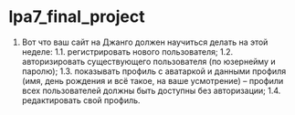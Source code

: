 # lpa7_final_project

1. Вот что ваш сайт на Джанго должен научиться делать на этой неделе:
    1.1. регистрировать нового пользователя;
    1.2. авторизировать существующего пользователя (по юзернейму и паролю);
    1.3. показывать профиль с аватаркой и данными профиля (имя, день рождения и всё такое, на ваше усмотрение) – профили всех пользователей должны быть доступны без авторизации;
    1.4. редактировать свой профиль.
